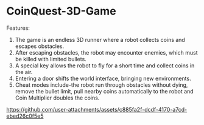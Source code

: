 # CoinQuest-3D-Game

Features:
1. The game is an endless 3D runner where a robot collects coins and escapes obstacles.
2. After escaping obstacles, the robot may encounter enemies, which must be killed with limited bullets.
3. A special key allows the robot to fly for a short time and collect coins in the air.
4. Entering a door shifts the world interface, bringing new environments.
5. Cheat modes include-the robot run through obstacles without dying, remove the bullet limit, pull nearby coins automatically to the robot and Coin Multiplier doubles the coins.
<!-- Inline video player in README -->

https://github.com/user-attachments/assets/c885fa2f-dcdf-4170-a7cd-ebed26c0f5e5


